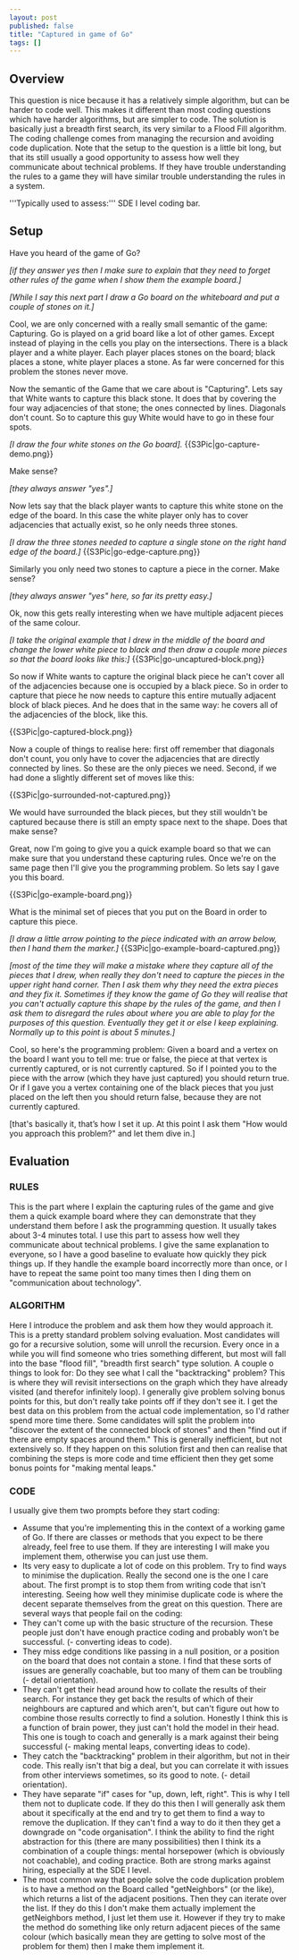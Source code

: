 ```yaml
---
layout: post
published: false
title: "Captured in game of Go"
tags: []
---
```


## Overview
This question is nice because it has a relatively simple algorithm, but can be harder to code well. This makes it different than most coding questions which have harder algorithms, but are simpler to code. The solution is basically just a breadth first search, its very similar to a Flood Fill algorithm.  The coding challenge comes from managing the recursion and avoiding code duplication. Note that the setup to the question is a little bit long, but that its still usually a good opportunity to assess how well they communicate about technical problems. If they have trouble understanding the rules to a game they will have similar trouble understanding the rules in a system.

'''Typically used to assess:''' SDE I level coding bar.

## Setup
Have you heard of the game of Go?

_[if they answer yes then I make sure to explain that they need to forget other rules of the game when I show them the example board.]_

_[While I say this next part I draw a Go board on the whiteboard and put a couple of stones on it.]_

Cool, we are only concerned with a really small semantic of the game: Capturing. Go is played on a grid board like a lot of other games.  Except instead of playing in the cells you play on the intersections. There is a black player and a white player.  Each player places stones on the board; black places a stone, white player places a stone.  As far were concerned for this problem the stones never move.

Now the semantic of the Game that we care about is "Capturing". Lets say that White wants to capture this black stone.  It does that by covering the four way adjacencies of that stone; the ones connected by lines.  Diagonals don't count.  So to capture this guy White would have to go in these four spots.

_[I draw the four white stones on the Go board]._
{{S3Pic|go-capture-demo.png}}

Make sense?

_[they always answer "yes".]_

Now lets say that the black player wants to capture this white stone on the edge of the board.  In this case the white player only has to cover adjacencies that actually exist, so he only needs three stones.

_[I draw the three stones needed to capture a single stone on the right hand edge of the board.]_
{{S3Pic|go-edge-capture.png}}

Similarly you only need two stones to capture a piece in the corner.  Make sense?

_[they always answer "yes" here, so far its pretty easy.]_

Ok, now this gets really interesting when we have multiple adjacent pieces of the same colour.

_[I take the original example that I drew in the middle of the board and change the lower white piece to black and then draw a couple more pieces so that the board looks like this:]_
{{S3Pic|go-uncaptured-block.png}}

So now if White wants to capture the original black piece he can't cover all of the adjacencies because one is occupied by a black piece.  So in order to capture that piece he now needs to capture this entire mutually adjacent block of black pieces.  And he does that in the same way: he covers all of the adjacencies of the block, like this.

{{S3Pic|go-captured-block.png}}

Now a couple of things to realise here: first off remember that diagonals don't count, you only have to cover the adjacencies that are directly connected by lines.  So these are the only pieces we need.  Second, if we had done a slightly different set of moves like this:

{{S3Pic|go-surrounded-not-captured.png}}

We would have surrounded the black pieces, but they still wouldn't be captured because there is still an empty space next to the shape.  Does that make sense?

Great, now I'm going to give you a quick example board so that we can make sure that you understand these capturing rules.  Once we're on the same page then I'll give you the programming problem.  So lets say I gave you this board.

{{S3Pic|go-example-board.png}}

What is the minimal set of pieces that you put on the Board in order to capture this piece.

_[I draw a little arrow pointing to the piece indicated with an arrow below, then I hand them the marker.]_
{{S3Pic|go-example-board-captured.png}}

_[most of the time they will make a mistake where they capture all of the pieces that I drew, when really they don't need to capture the pieces in the upper right hand corner.  Then I ask them why they need the extra pieces and they fix it.  Sometimes if they know the game of Go they will realise that you can't actually capture this shape by the rules of the game, and then I ask them to disregard the rules about where you are able to play for the purposes of this question. Eventually they get it or else I keep explaining.  Normally up to this point is about 5 minutes.]_

Cool, so here's the programming problem: Given a board and a vertex on the board I want you to tell me: true or false, the piece at that vertex is currently captured, or is not currently captured.  So if I pointed you to the piece with the arrow (which they have just captured) you should return true.  Or if I gave you a vertex containing one of the black pieces that you just placed on the left then you should return false, because they are not currently captured.

[that's basically it, that’s how I set it up.  At this point I ask them "How would you approach this problem?" and let them dive in.]

## Evaluation

### RULES
This is the part where I explain the capturing rules of the game and give them a quick example board where they can demonstrate that they understand them before I ask the programming question.  It usually takes about 3-4 minutes total. I use this part to assess how well they communicate about technical problems.  I give the same explanation to everyone, so I have a good baseline to evaluate how quickly they pick things up.  If they handle the example board incorrectly more than once, or I have to repeat the same point too many times then I ding them on "communication about technology".

### ALGORITHM
Here I introduce the problem and ask them how they would approach it.  This is a pretty standard problem solving evaluation.  Most candidates will go for a recursive solution, some will unroll the recursion.  Every once in a while you will find someone who tries something different, but most will fall into the base "flood fill", "breadth first search" type solution.  A couple o things to look for:
Do they see what I call the "backtracking" problem? This is where they will revisit intersections on the graph which they have already visited (and therefor infinitely loop).  I generally give problem solving bonus points for this, but don't really take points off if they don't see it.  I get the best data on this problem from the actual code implementation, so I'd rather spend more time there.
Some candidates will split the problem into "discover the extent of the connected block of stones" and then "find out if there are empty spaces around them." This is generally inefficient, but not extensively so. If they happen on this solution first and then can realise that combining the steps is more code and time efficient then they get some bonus points for "making mental leaps."

### CODE
I usually give them two prompts before they start coding:

* Assume that you're implementing this in the context of a working game of Go.  If there are classes or methods that you expect to be there already, feel free to use them.  If they are interesting I will make you implement them, otherwise you can just use them.
* Its very easy to duplicate a lot of code on this problem.  Try to find ways to minimise the duplication.
Really the second one is the one I care about.  The first prompt is to stop them from writing code that isn't interesting.  Seeing how well they minimise duplicate code is where the decent separate themselves from the great on this question.  There are several ways that people fail on the coding:
* They can't come up with the basic structure of the recursion.  These people just don't have enough practice coding and probably won't be successful. (- converting ideas to code).
* They miss edge conditions like passing in a null position, or a position on the board that does not contain a stone. I find that these sorts of issues are generally coachable, but too many of them can be troubling (- detail orientation).
* They can't get their head around how to collate the results of their search.  For instance they get back the results of which of their neighbours are captured and which aren't, but can't figure out how to combine those results correctly to find a solution.  Honestly I think this is a function of brain power, they just can't hold the model in their head. This one is tough to coach and generally is a mark against their being successful (- making mental leaps, converting ideas to code).
* They catch the "backtracking" problem in their algorithm, but not in their code.  This really isn't that big a deal, but you can correlate it with issues from other interviews sometimes, so its good to note. (- detail orientation).
* They have separate "if" cases for "up, down, left, right".  This is why I tell them not to duplicate code. If they do this then I will generally ask them about it specifically at the end and try to get them to find a way to remove the duplication.  If they can't find a way to do it then they get a downgrade on "code organisation". I think the ability to find the right abstraction for this (there are many possibilities) then I think its a combination of a couple things: mental horsepower (which is obviously not coachable), and coding practice.  Both are strong marks against hiring, especially at the SDE I level.
* The most common way that people solve the code duplication problem is to have a method on the Board called "getNeighbors" (or the like), which returns a list of the adjacent positions.  Then they can iterate over the list.  If they do this I don't make them actually implement the getNeighbors method, I just let them use it.  However if they try to make the method do something like only return adjacent pieces of the same colour (which basically mean they are getting to solve most of the problem for them) then I make them implement it.
